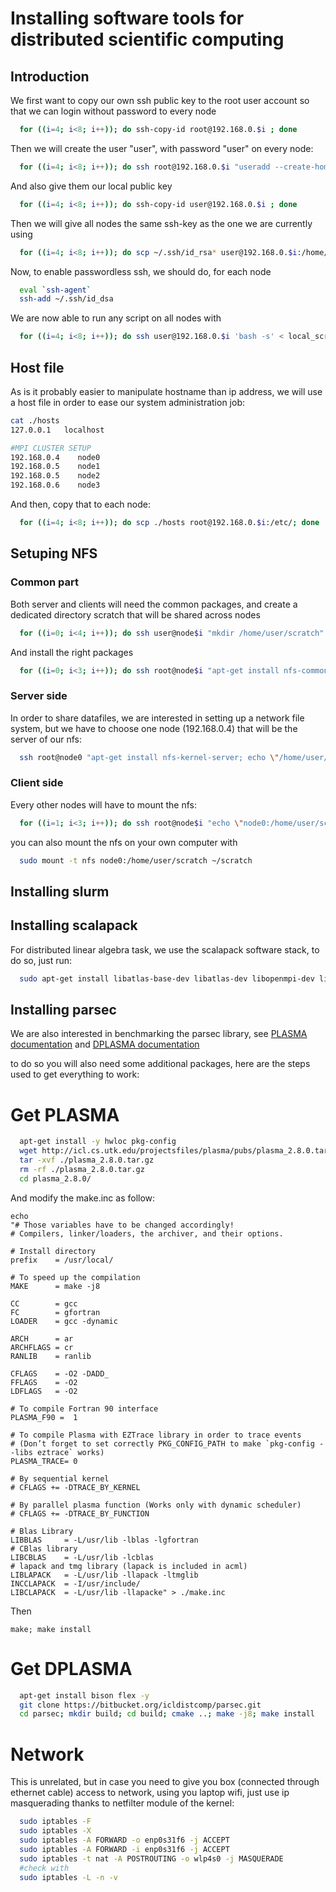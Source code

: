 # Installing software tools for distributed scientific computing

## Introduction

We first want to copy our own ssh public key to the root user account so that we can login without password to every node
```bash
  for ((i=4; i<8; i++)); do ssh-copy-id root@192.168.0.$i ; done
```

Then we will create the user "user", with password "user" on every node:
```bash
  for ((i=4; i<8; i++)); do ssh root@192.168.0.$i "useradd --create-home -p \$(openssl passwd -1 user) -s /bin/bash user" ; done
```

And also give them our local public key
```bash
  for ((i=4; i<8; i++)); do ssh-copy-id user@192.168.0.$i ; done
```

Then we will give all nodes the same ssh-key as the one we are currently using
```bash
  for ((i=4; i<8; i++)); do scp ~/.ssh/id_rsa* user@192.168.0.$i:/home/user/.ssh/ ; done
```

Now, to enable passwordless ssh, we should do, for each node

```bash
  eval `ssh-agent`
  ssh-add ~/.ssh/id_dsa
```

We are now able to run any script on all nodes with
```bash
  for ((i=4; i<8; i++)); do ssh user@192.168.0.$i 'bash -s' < local_script.sh ; done
```

## Host file
As is it probably easier to manipulate hostname than ip address, we will use a host file in order to ease our system administration job:
```bash
cat ./hosts
127.0.0.1   localhost

#MPI CLUSTER SETUP
192.168.0.4    node0
192.168.0.5    node1
192.168.0.5    node2
192.168.0.6    node3
```
And then, copy that to each node:
```bash
  for ((i=4; i<8; i++)); do scp ./hosts root@192.168.0.$i:/etc/; done
```

## Setuping NFS
### Common part
Both server and clients will need the common packages, and create a dedicated directory scratch that will be shared across nodes
```bash
  for ((i=0; i<4; i++)); do ssh user@node$i "mkdir /home/user/scratch" ; done
```
And install the right packages
```bash
  for ((i=0; i<3; i++)); do ssh root@node$i "apt-get install nfs-common"; done
```

### Server side

In order to share datafiles, we are interested in setting up a network file system, but we have to choose one node (192.168.0.4) that will be the server of our nfs:
```bash
  ssh root@node0 "apt-get install nfs-kernel-server; echo \"/home/user/scratch *(rw,sync,no_root_squash,no_subtree_check)\" >> /etc/exports; exportfs -a; service nfs-kernel-server restart" ; done
```

### Client side
Every other nodes will have to mount the nfs:
```bash
  for ((i=1; i<3; i++)); do ssh root@node$i "echo \"node0:/home/user/scratch /home/user/scratch nfs\" >> /etc/fstab; mount -a"; done
```

you can also mount the nfs on your own computer with
```bash
  sudo mount -t nfs node0:/home/user/scratch ~/scratch
```

## Installing slurm

## Installing scalapack

For distributed linear algebra task, we use the scalapack software stack, to do so, just run:
```bash
  sudo apt-get install libatlas-base-dev libatlas-dev libopenmpi-dev libscalapack-mpi-dev -y
```

## Installing parsec

We are also interested in benchmarking the parsec library, see
[PLASMA documentation](https://bitbucket.org/icl/plasma)
and [DPLASMA documentation](https://bitbucket.org/bosilca/dplasma/wiki/Home)

to do so you will also need some additional packages, here are the steps used
to get everything to work:

# Get PLASMA
```bash
  apt-get install -y hwloc pkg-config
  wget http://icl.cs.utk.edu/projectsfiles/plasma/pubs/plasma_2.8.0.tar.gz
  tar -xvf ./plasma_2.8.0.tar.gz
  rm -rf ./plasma_2.8.0.tar.gz
  cd plasma_2.8.0/
```

And modify the make.inc as follow:
```
echo
"# Those variables have to be changed accordingly!
# Compilers, linker/loaders, the archiver, and their options.

# Install directory
prefix    = /usr/local/

# To speed up the compilation
MAKE      = make -j8

CC        = gcc
FC        = gfortran
LOADER    = gcc -dynamic

ARCH      = ar
ARCHFLAGS = cr
RANLIB    = ranlib

CFLAGS    = -O2 -DADD_ 
FFLAGS    = -O2 
LDFLAGS   = -O2

# To compile Fortran 90 interface
PLASMA_F90 =  1

# To compile Plasma with EZTrace library in order to trace events
# (Don’t forget to set correctly PKG_CONFIG_PATH to make `pkg-config --libs eztrace` works)
PLASMA_TRACE= 0

# By sequential kernel
# CFLAGS += -DTRACE_BY_KERNEL

# By parallel plasma function (Works only with dynamic scheduler)
# CFLAGS += -DTRACE_BY_FUNCTION

# Blas Library
LIBBLAS     = -L/usr/lib -lblas -lgfortran
# CBlas library
LIBCBLAS    = -L/usr/lib -lcblas
# lapack and tmg library (lapack is included in acml)
LIBLAPACK   = -L/usr/lib -llapack -ltmglib 
INCCLAPACK  = -I/usr/include/
LIBCLAPACK  = -L/usr/lib -llapacke" > ./make.inc
```

Then
```
make; make install
```

# Get DPLASMA
```bash
  apt-get install bison flex -y
  git clone https://bitbucket.org/icldistcomp/parsec.git  
  cd parsec; mkdir build; cd build; cmake ..; make -j8; make install
```

# Network

This is unrelated, but in case you need to give you box (connected through ethernet cable) access to network, using you laptop wifi,
just use ip masquerading thanks to netfilter module of the kernel:

```bash
  sudo iptables -F
  sudo iptables -X
  sudo iptables -A FORWARD -o enp0s31f6 -j ACCEPT
  sudo iptables -A FORWARD -i enp0s31f6 -j ACCEPT
  sudo iptables -t nat -A POSTROUTING -o wlp4s0 -j MASQUERADE
  #check with
  sudo iptables -L -n -v
```
